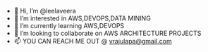 - 👋 Hi, I’m @leelaveera
- 👀 I’m interested in AWS,DEVOPS,DATA MINING
- 🌱 I’m currently learning AWS,DEVOPS
- 💞️ I’m looking to collaborate on AWS ARCHITECTURE PROJECTS
- 📫 YOU CAN REACH ME OUT @ vrajulapa@gmail.com

<!---
leelaveera/leelaveera is a ✨ special ✨ repository because its `README.md` (this file) appears on your GitHub profile.
You can click the Preview link to take a look at your changes.
--->
